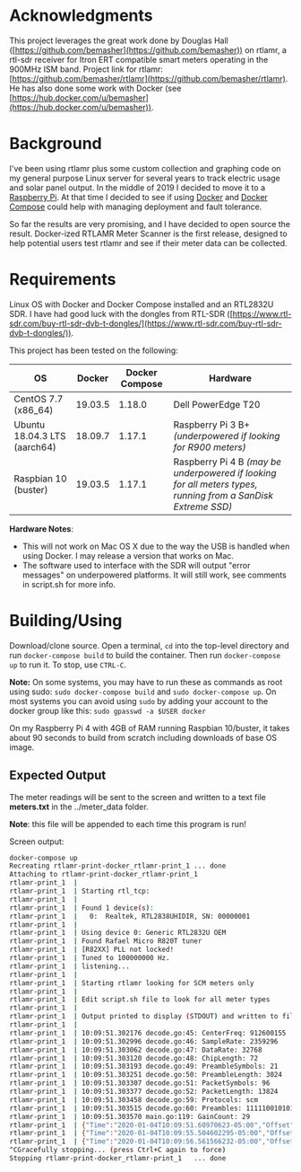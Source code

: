 # Acknowledgments

This project leverages the great work done by Douglas Hall ([https://github.com/bemasher](https://github.com/bemasher)) on rtlamr, a rtl-sdr receiver for Itron ERT compatible smart meters operating in the 900MHz ISM band.  Project link for rtlamr:  [https://github.com/bemasher/rtlamr](https://github.com/bemasher/rtlamr).  He has also done some work with Docker (see [https://hub.docker.com/u/bemasher](https://hub.docker.com/u/bemasher)).

# Background

I've been using rtlamr plus some custom collection and graphing code on my general purpose Linux server for several years to track electric usage and solar panel output.  In the middle of 2019 I decided to move it to a [Raspberry Pi](https://www.raspberrypi.org/).  At that time I decided to see if using [Docker](https://www.docker.com/) and [Docker Compose](https://docs.docker.com/compose/) could help with managing deployment and fault tolerance.

So far the results are very promising, and I have decided to open source the result.  Docker-ized RTLAMR Meter Scanner is the first release, designed to help potential users test rtlamr and see if their meter data can be collected.

# Requirements 

Linux OS with Docker and Docker Compose installed and an RTL2832U SDR.  I have had good luck with the dongles from RTL-SDR ([https://www.rtl-sdr.com/buy-rtl-sdr-dvb-t-dongles/](https://www.rtl-sdr.com/buy-rtl-sdr-dvb-t-dongles/)).

This project has been tested on the following:



| OS  | Docker | Docker Compose |Hardware| 
| ------------- | ------------- |------------|---------|
| CentOS 7.7 (x86_64)|19.03.5|1.18.0|Dell PowerEdge T20|
|Ubuntu 18.04.3 LTS (aarch64)|18.09.7|1.17.1|Raspberry Pi 3 B+ *(underpowered if looking for R900 meters)*|
|Raspbian 10 (buster)|19.03.5|1.17.1|Raspberry Pi 4 B *(may be underpowered if looking for all meters types, running from a SanDisk Extreme SSD)*|


**Hardware Notes**: 

* This will not work on Mac OS X due to the way the USB is handled when using Docker.  I may release a version that works on Mac.
* The software used to interface with the SDR will output "error messages" on underpowered platforms.  It will still work, see comments in script.sh for more info.

# Building/Using
Download/clone source.  Open a terminal, `cd` into the top-level directory and run `docker-compose build` to build the container.  Then run `docker-compose up` to run it. To stop, use `CTRL-C`.

**Note:** On some systems, you may have to run these as commands as root using sudo: `sudo docker-compose build` and `sudo docker-compose up`.  On most systems you can avoid using `sudo` by adding your account to the docker group like this:  `sudo gpasswd -a $USER docker`

On my Raspberry Pi 4 with 4GB of RAM running Raspbian 10/buster, it takes about 90 seconds to build from scratch including downloads of base OS image.  

## Expected Output

The meter readings will be sent to the screen and written to a text file **meters.txt** in the ../meter_data folder. 

**Note**: this file will be appended to each time this program is run!

Screen output:


```bash
docker-compose up
Recreating rtlamr-print-docker_rtlamr-print_1 ... done
Attaching to rtlamr-print-docker_rtlamr-print_1
rtlamr-print_1  |
rtlamr-print_1  | Starting rtl_tcp:
rtlamr-print_1  |
rtlamr-print_1  | Found 1 device(s):
rtlamr-print_1  |   0:  Realtek, RTL2838UHIDIR, SN: 00000001
rtlamr-print_1  |
rtlamr-print_1  | Using device 0: Generic RTL2832U OEM
rtlamr-print_1  | Found Rafael Micro R820T tuner
rtlamr-print_1  | [R82XX] PLL not locked!
rtlamr-print_1  | Tuned to 100000000 Hz.
rtlamr-print_1  | listening...
rtlamr-print_1  |
rtlamr-print_1  | Starting rtlamr looking for SCM meters only
rtlamr-print_1  |
rtlamr-print_1  | Edit script.sh file to look for all meter types
rtlamr-print_1  |
rtlamr-print_1  | Output printed to display (STDOUT) and written to file in ../meter_data/meters.txt
rtlamr-print_1  |
rtlamr-print_1  | 10:09:51.302176 decode.go:45: CenterFreq: 912600155
rtlamr-print_1  | 10:09:51.302996 decode.go:46: SampleRate: 2359296
rtlamr-print_1  | 10:09:51.303062 decode.go:47: DataRate: 32768
rtlamr-print_1  | 10:09:51.303120 decode.go:48: ChipLength: 72
rtlamr-print_1  | 10:09:51.303193 decode.go:49: PreambleSymbols: 21
rtlamr-print_1  | 10:09:51.303251 decode.go:50: PreambleLength: 3024
rtlamr-print_1  | 10:09:51.303307 decode.go:51: PacketSymbols: 96
rtlamr-print_1  | 10:09:51.303377 decode.go:52: PacketLength: 13824
rtlamr-print_1  | 10:09:51.303458 decode.go:59: Protocols: scm
rtlamr-print_1  | 10:09:51.303515 decode.go:60: Preambles: 111110010101001100000
rtlamr-print_1  | 10:09:51.303570 main.go:119: GainCount: 29
rtlamr-print_1  | {"Time":"2020-01-04T10:09:51.60970623-05:00","Offset":0,"Length":0,"Type":"SCM","Message":{"ID":44448439,"Type":12,"TamperPhy":0,"TamperEnc":0,"Consumption":414046,"ChecksumVal":30302}}
rtlamr-print_1  | {"Time":"2020-01-04T10:09:55.504602295-05:00","Offset":0,"Length":0,"Type":"SCM","Message":{"ID":60450380,"Type":4,"TamperPhy":0,"TamperEnc":1,"Consumption":78990,"ChecksumVal":12768}}
rtlamr-print_1  | {"Time":"2020-01-04T10:09:56.561566232-05:00","Offset":0,"Length":0,"Type":"SCM","Message":{"ID":60450358,"Type":4,"TamperPhy":0,"TamperEnc":2,"Consumption":75805,"ChecksumVal":52579}}
^CGracefully stopping... (press Ctrl+C again to force)
Stopping rtlamr-print-docker_rtlamr-print_1   ... done
```
 